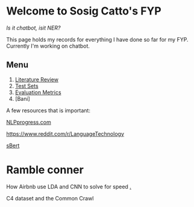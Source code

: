 # Welcome to Sosig Catto's FYP

_Is it chatbot, isit NER?_ 

This page holds my records for everything I have done so far for my FYP. Currently I'm working on chatbot. 

## **Menu**
1. [Literature Review](./Lit_review.md)
2. [Test Sets](./Test_sets.md)
3. [Evaluation Metrics](./../Metrics.md)
4. [Bani]


A few resources that is important:

[NLPprogress.com](http://nlpprogress.com/)

https://www.reddit.com/r/LanguageTechnology 

[sBert](https://www.sbert.net/examples/applications/clustering/README.html)


# Ramble conner
How Airbnb use LDA and CNN to solve for speed [.](https://medium.com/airbnb-engineering/discovering-and-classifying-in-app-message-intent-at-airbnb-6a55f5400a0c )

C4 dataset and the Common Crawl 